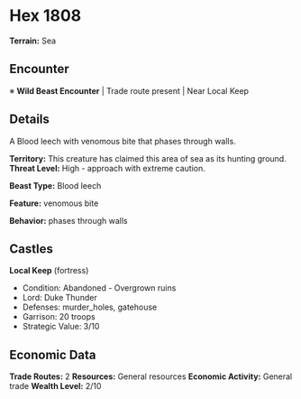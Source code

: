 # Hex 1808

**Terrain:** Sea

## Encounter
※ **Wild Beast Encounter** | Trade route present | Near Local Keep

## Details
A Blood leech with venomous bite that phases through walls.

**Territory:** This creature has claimed this area of sea as its hunting ground.
**Threat Level:** High - approach with extreme caution.

**Beast Type:** Blood leech

**Feature:** venomous bite

**Behavior:** phases through walls

## Castles
**Local Keep** (fortress)
- Condition: Abandoned - Overgrown ruins
- Lord: Duke Thunder
- Defenses: murder_holes, gatehouse
- Garrison: 20 troops
- Strategic Value: 3/10

## Economic Data
**Trade Routes:** 2
**Resources:** General resources
**Economic Activity:** General trade
**Wealth Level:** 2/10
